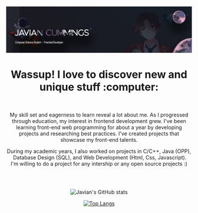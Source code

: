 <!-- Banner Section -->

![Banner](./image/Github-Banner.jpg)

<!-- Intro -->
<h1 align="center">Wassup! I love to discover new and unique stuff :computer:</h1>

<!-- -->

<br />

<p align="center">
  My skill set and eagerness to learn reveal a lot about me. As I progressed through education, my interest in frontend development grew. I've been learning front-end web programming for about a year by developing projects and researching best practices. I've created projects that showcase my front-end talents.
</p>

<p align="center">
  During my academic years, I also worked on projects in C/C++, Java (OPP), <br /> Database Design (SQL), and Web Development (Html, Css, Javascript).
  <br />
  I'm willing to do a project for any intership or any open source projects :)
</p>

<br />


<!-- ![SVG](./image/bro-at-work.svg) -->
##
<div align="center">

![Javian's GitHub stats](https://github-readme-stats.vercel.app/api?username=javianthegreek&show_icons=true&theme=radical)
  
[![Top Langs](https://github-readme-stats.vercel.app/api/top-langs/?username=javianthegreek&layout=compact)](https://github.com/javianthegreek/github-readme-stats)
</div>



